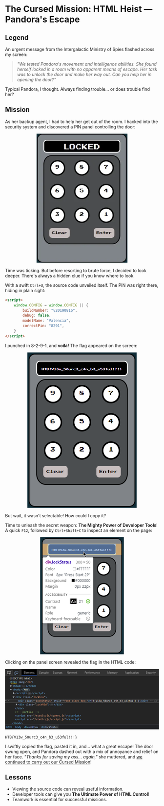 # The Cursed Mission: HTML Heist — Pandora's Escape

## Legend

An urgent message from the Intergalactic Ministry of Spies flashed across my screen:

> _"We tested Pandora's movement and intelligence abilities. She found herself locked in a room with no apparent means of escape. Her task was to unlock the door and make her way out. Can you help her in opening the door?"_

Typical Pandora, I thought. Always finding trouble... or does trouble find her?

## Mission

As her backup agent, I had to help her get out of the room. I hacked into the security system and discovered a PIN panel controlling the door:

<p align="center">
  <img src="attachments/pin-panel.png">
</p>

Time was ticking. But before resorting to brute force, I decided to look deeper. There's always a hidden clue if you know where to look.

With a swift `Ctrl+U`, the source code unveiled itself. The PIN was right there, hiding in plain sight:

```html
<script>
	window.CONFIG = window.CONFIG || {
		buildNumber: "v20190816",
		debug: false,
		modelName: "Valencia",
		correctPin: "8291",
	}
</script>
```

I punched in 8-2-9-1, and **voilà!** The flag appeared on the screen:

<p align="center">
  <img src="attachments/flag.png">
</p>

But wait, it wasn't selectable! How could I copy it?

Time to unleash the secret weapon: **The Mighty Power of Developer Tools**! A quick `F12`, followed by `Ctrl+Shift+C` to inspect an element on the page:

<p align="center">
  <img src="attachments/inspect-element.png">
</p>

Clicking on the panel screen revealed the flag in the HTML code:

<p align="center">
  <img src="attachments/devtools.png">
</p>

```
HTB{V13w_50urc3_c4n_b3_u53ful!!!}
```

I swiftly copied the flag, pasted it in, and... what a great escape! The door swung open, and Pandora dashed out with a mix of annoyance and relief on her face. _"Thanks for saving my ass... again,"_ she muttered, and [we continued to carry out our Cursed Mission](https://github.com/samaellovecraft/ctf-write-ups/tree/main/HTB/Cyber%20Apocalypse/2023/Web/Gunhead)!

## Lessons

- Viewing the source code can reveal useful information.
- Developer tools can give you **The Ultimate Power of HTML Control**!
- Teamwork is essential for successful missions.
